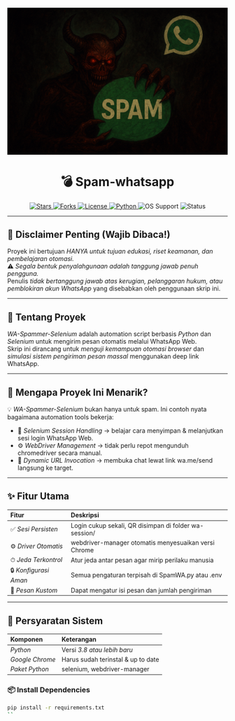 <p align="center">
  <img src="/img/spamwa.png" alt="Header Image" width="900"/>
</p>

<h1 align="center">💣 Spam-whatsapp</h1>

<p align="center">
  <a href="https://github.com/Sneijderlino/Spam-whatsapp/stargazers">
    <img src="https://img.shields.io/github/stars/Sneijderlino/Spam-whatsapp?style=for-the-badge&color=FFD700&logo=github" alt="Stars"/>
  </a>
  <a href="https://github.com/Sneijderlino/Spam-whatsapp/network/members">
    <img src="https://img.shields.io/github/forks/Sneijderlino/Spam-whatsapp?style=for-the-badge&color=00BFFF&logo=git" alt="Forks"/>
  </a>
  <a href="LICENSE">
    <img src="https://img.shields.io/github/license/Sneijderlino/Spam-whatsapp?style=for-the-badge&color=2ecc71" alt="License"/>
  </a>
  <a href="https://www.python.org/">
    <img src="https://img.shields.io/badge/Python-3.8+-3776AB.svg?style=for-the-badge&logo=python" alt="Python"/>
  </a>
  <img src="https://img.shields.io/badge/OS-Windows%20%7C%20Linux%20%7C%20macOS-informational?style=for-the-badge" alt="OS Support"/>
  <img src="https://img.shields.io/badge/Status-Active%20Development-success?style=for-the-badge" alt="Status"/>
</p>

---

## 🛑 Disclaimer Penting (Wajib Dibaca!)

Proyek ini bertujuan *HANYA untuk tujuan edukasi, riset keamanan, dan pembelajaran otomasi.*  
⚠ *Segala bentuk penyalahgunaan adalah tanggung jawab penuh pengguna.*  
Penulis *tidak bertanggung jawab atas kerugian, pelanggaran hukum, atau pemblokiran akun WhatsApp* yang disebabkan oleh penggunaan skrip ini.

---

## 🧠 Tentang Proyek

*WA-Spammer-Selenium* adalah automation script berbasis *Python* dan *Selenium* untuk mengirim pesan otomatis melalui WhatsApp Web.  
Skrip ini dirancang untuk *menguji kemampuan otomasi browser* dan *simulasi sistem pengiriman pesan massal* menggunakan deep link WhatsApp.

---

## 🚀 Mengapa Proyek Ini Menarik?

💡 *WA-Spammer-Selenium* bukan hanya untuk spam. Ini contoh nyata bagaimana automation tools bekerja:  

- 🔁 *Selenium Session Handling* → belajar cara menyimpan & melanjutkan sesi login WhatsApp Web.  
- ⚙ *WebDriver Management* → tidak perlu repot mengunduh chromedriver secara manual.  
- 🔗 *Dynamic URL Invocation* → membuka chat lewat link wa.me/send langsung ke target.

---

## ✨ Fitur Utama

| Fitur | Deskripsi |
|:--|:--|
| ✅ *Sesi Persisten* | Login cukup sekali, QR disimpan di folder wa-session/ |
| ⚙ *Driver Otomatis* | webdriver-manager otomatis menyesuaikan versi Chrome |
| ⏱ *Jeda Terkontrol* | Atur jeda antar pesan agar mirip perilaku manusia |
| 🔒 *Konfigurasi Aman* | Semua pengaturan terpisah di SpamWA.py atau .env |
| 💬 *Pesan Kustom* | Dapat mengatur isi pesan dan jumlah pengiriman |

---

## 🧩 Persyaratan Sistem

| Komponen | Keterangan |
|:--|:--|
| *Python* | Versi *3.8 atau lebih baru* |
| *Google Chrome* | Harus sudah terinstal & up to date |
| *Paket Python* | selenium, webdriver-manager |

### 📦 Install Dependencies

```bash
pip install -r requirements.txt
``